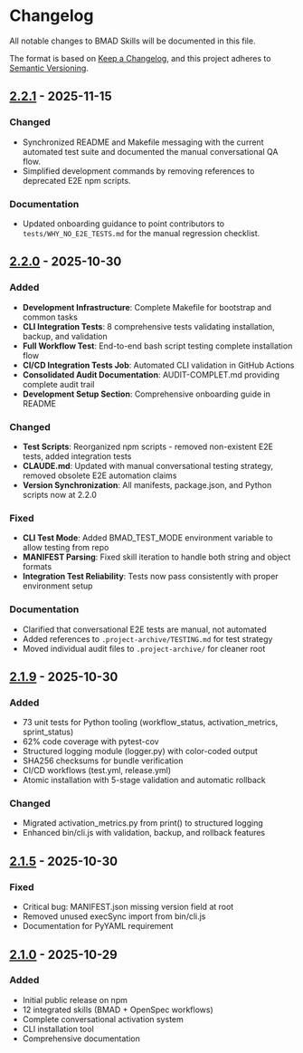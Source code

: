 # Changelog

All notable changes to BMAD Skills will be documented in this file.

The format is based on [Keep a Changelog](https://keepachangelog.com/en/1.0.0/),
and this project adheres to [Semantic Versioning](https://semver.org/spec/v2.0.0.html).

## [2.2.1] - 2025-11-15

### Changed
- Synchronized README and Makefile messaging with the current automated test suite and documented the manual conversational QA flow.
- Simplified development commands by removing references to deprecated E2E npm scripts.

### Documentation
- Updated onboarding guidance to point contributors to `tests/WHY_NO_E2E_TESTS.md` for the manual regression checklist.

## [2.2.0] - 2025-10-30

### Added
- **Development Infrastructure**: Complete Makefile for bootstrap and common tasks
- **CLI Integration Tests**: 8 comprehensive tests validating installation, backup, and validation
- **Full Workflow Test**: End-to-end bash script testing complete installation flow
- **CI/CD Integration Tests Job**: Automated CLI validation in GitHub Actions
- **Consolidated Audit Documentation**: AUDIT-COMPLET.md providing complete audit trail
- **Development Setup Section**: Comprehensive onboarding guide in README

### Changed
- **Test Scripts**: Reorganized npm scripts - removed non-existent E2E tests, added integration tests
- **CLAUDE.md**: Updated with manual conversational testing strategy, removed obsolete E2E automation claims
- **Version Synchronization**: All manifests, package.json, and Python scripts now at 2.2.0

### Fixed
- **CLI Test Mode**: Added BMAD_TEST_MODE environment variable to allow testing from repo
- **MANIFEST Parsing**: Fixed skill iteration to handle both string and object formats
- **Integration Test Reliability**: Tests now pass consistently with proper environment setup

### Documentation
- Clarified that conversational E2E tests are manual, not automated
- Added references to `.project-archive/TESTING.md` for test strategy
- Moved individual audit files to `.project-archive/` for cleaner root

## [2.1.9] - 2025-10-30

### Added
- 73 unit tests for Python tooling (workflow_status, activation_metrics, sprint_status)
- 62% code coverage with pytest-cov
- Structured logging module (logger.py) with color-coded output
- SHA256 checksums for bundle verification
- CI/CD workflows (test.yml, release.yml)
- Atomic installation with 5-stage validation and automatic rollback

### Changed
- Migrated activation_metrics.py from print() to structured logging
- Enhanced bin/cli.js with validation, backup, and rollback features

## [2.1.5] - 2025-10-30

### Fixed
- Critical bug: MANIFEST.json missing version field at root
- Removed unused execSync import from bin/cli.js
- Documentation for PyYAML requirement

## [2.1.0] - 2025-10-29

### Added
- Initial public release on npm
- 12 integrated skills (BMAD + OpenSpec workflows)
- Complete conversational activation system
- CLI installation tool
- Comprehensive documentation

[2.2.1]: https://github.com/bacoco/bmad-skills/compare/v2.2.0...v2.2.1
[2.2.0]: https://github.com/bacoco/bmad-skills/compare/v2.1.9...v2.2.0
[2.1.9]: https://github.com/bacoco/bmad-skills/compare/v2.1.5...v2.1.9
[2.1.5]: https://github.com/bacoco/bmad-skills/compare/v2.1.0...v2.1.5
[2.1.0]: https://github.com/bacoco/bmad-skills/releases/tag/v2.1.0
